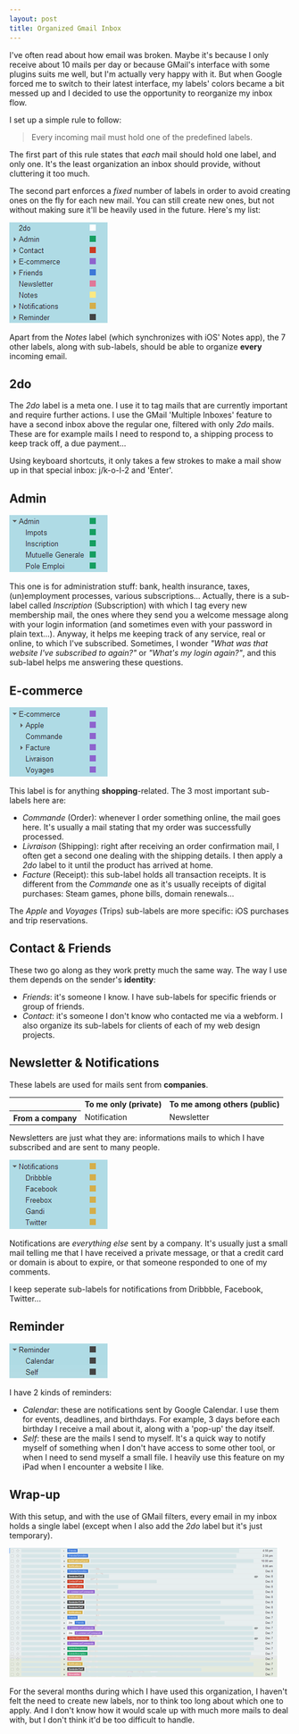 ```yaml
---
layout: post
title: Organized Gmail Inbox
---
```


I've often read about how email was broken. Maybe it's because I only receive about 10 mails per day or because GMail's interface with some plugins suits me well, but I'm actually very happy with it. But when Google forced me to switch to their latest interface, my labels' colors became a bit messed up and I decided to use the opportunity to reorganize my inbox flow.

I set up a simple rule to follow:

> Every incoming mail must hold one of the predefined labels.

The first part of this rule states that *each* mail should hold one label, and only one. It's the least organization an inbox should provide, without cluttering it too much.

The second part enforces a *fixed* number of labels in order to avoid creating ones on the fly for each new mail. You can still create new ones, but not without making sure it'll be heavily used in the future. Here's my list:

![GMail labels organization](/i/gmail-labels-organization.png)

Apart from the *Notes* label (which synchronizes with iOS' Notes app), the 7 other labels, along with sub-labels, should be able to organize **every** incoming email.

## 2do

The *2do* label is a meta one. I use it to tag mails that are currently important and require further actions. I use the GMail 'Multiple Inboxes' feature to have a second inbox above the regular one, filtered with only *2do* mails. These are for example mails I need to respond to, a shipping process to keep track off, a due payment...

Using keyboard shortcuts, it only takes a few strokes to make a mail show up in that special inbox: j/k-o-l-2 and 'Enter'.

## Admin

![Admin label](/i/label-admin.png)

This one is for administration stuff: bank, health insurance, taxes, (un)employment processes, various subscriptions... Actually, there is a sub-label called *Inscription* (Subscription) with which I tag every new membership mail, the ones where they send you a welcome message along with your login information (and sometimes even with your password in plain text...). Anyway, it helps me keeping track of any service, real or online, to which I've subscribed. Sometimes, I wonder *"What was that website I've subscribed to again?"* or *"What's my login again?"*, and this sub-label helps me answering these questions.

## E-commerce

![E-commerce label](/i/label-e-commerce.png)

This label is for anything **shopping**-related. The 3 most important sub-labels here are:

* *Commande* (Order): whenever I order something online, the mail goes here. It's usually a mail stating that my order was successfully processed.
* *Livraison* (Shipping): right after receiving an order confirmation mail, I often get a second one dealing with the shipping details. I then apply a *2do* label to it until the product has arrived at home.
* *Facture* (Receipt): this sub-label holds all transaction receipts. It is different from the *Commande* one as it's usually receipts of digital purchases: Steam games, phone bills, domain renewals...

The *Apple* and *Voyages* (Trips) sub-labels are more specific: iOS purchases and trip reservations.

## Contact & Friends

These two go along as they work pretty much the same way. The way I use them depends on the sender's **identity**:

* *Friends*: it's someone I know. I have sub-labels for specific friends or group of friends.
* *Contact*: it's someone I don't know who contacted me via a webform. I also organize its sub-labels for clients of each of my web design projects.

## Newsletter & Notifications

These labels are used for mails sent from **companies**.

<table>
  <tr>
    <td class="empty"></td>
    <th>To me only (private)</th>
    <th>To me among others (public)</th>
  </tr>
  <tr>
    <th>From a company</th>
    <td>Notification</td>
    <td>Newsletter</td>
  </tr>
</table>

Newsletters are just what they are: informations mails to which I have subscribed and are sent to many people.

![Notifications label](/i/label-notifications.png)

Notifications are *everything else* sent by a company. It's usually just a small mail telling me that I have received a private message, or that a credit card or domain is about to expire, or that someone responded to one of my comments.

I keep seperate sub-labels for notifications from Dribbble, Facebook, Twitter...

## Reminder

![Reminder label](/i/label-reminder.png)

I have 2 kinds of reminders:

* *Calendar*: these are notifications sent by Google Calendar. I use them for events, deadlines, and birthdays. For example, 3 days before each birthday I receive a mail about it, along with a 'pop-up' the day itself.
* *Self*: these are the mails I send to myself. It's a quick way to notify myself of something when I don't have access to some other tool, or when I need to send myself a small file. I heavily use this feature on my iPad when I encounter a website I like.

## Wrap-up

With this setup, and with the use of GMail filters, every email in my inbox holds a single label (except when I also add the *2do* label but it's just temporary).

![GMail Organized Inbox](/i/gmail-organized-inbox.png)

For the several months during which I have used this organization, I haven't felt the need to create new labels, nor to think too long about which one to apply. And I don't know how it would scale up with much more mails to deal with, but I don't think it'd be too difficult to handle.
